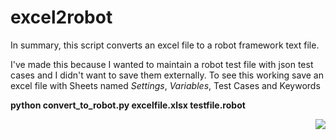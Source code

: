 # excel2robot

In summary, this script converts an excel file to a robot framework text file.

I've made this because I wanted to maintain a robot test file with json test cases and I didn't want to save them externally.
To see this working save an excel file with Sheets named *Settings*, *Variables*, Test Cases and Keywords

**python convert_to_robot.py excelfile.xlsx testfile.robot**

<img src="https://github.com/brunogoncalooliveira/excel2robot/blob/master/sample.jpg" align="right">
